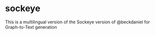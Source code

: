 # sockeye
This is a multilingual version of the Sockeye version of @beckdaniel for Graph-to-Text generation
